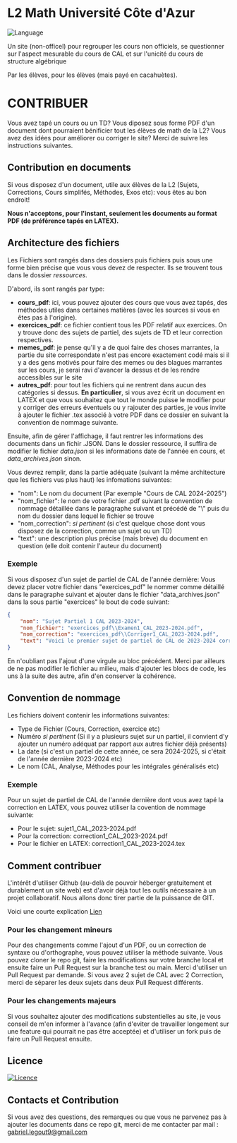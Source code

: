 # L2 Math Université Côte d'Azur
![Language](https://img.shields.io/badge/language-Javascript-yellow)

Un site (non-officel) pour regrouper les cours non officiels, se questionner sur l'aspect mesurable du cours de CAL et sur l'unicité du cours de structure algébrique

Par les élèves, pour les élèves (mais payé en cacahuètes).

# CONTRIBUER

Vous avez tapé un cours ou un TD? Vous diposez sous forme PDF d'un document dont pourraient bénificier tout les élèves de math de la L2? Vous avez des idées pour améliorer ou corriger le site? Merci de suivre les instructions suivantes.

## Contribution en documents

Si vous disposez d'un document, utile aux élèves de la L2 (Sujets, Corrections, Cours simplifés, Méthodes, Exos etc): vous êtes au bon endroit! 

**Nous n'acceptons, pour l'instant, seulement les documents au format PDF (de préférence tapés en LATEX).**

## Architecture des fichiers 

Les Fichiers sont rangés dans des dossiers puis fichiers puis sous une forme bien précise que vous vous devez de respecter. Ils se trouvent tous dans le dossier *ressources*. 

D'abord, ils sont rangés par type:
- **cours_pdf**: ici, vous pouvez ajouter des cours que vous avez tapés, des méthodes utiles dans certaines matières (avec les sources si vous en êtes pas à l'origine).
- **exercices_pdf**: ce fichier contient tous les PDF relatif aux exercices. On y trouve donc des sujets de partiel, des sujets de TD et leur correction respectives. 
- **memes_pdf**: je pense qu'il y a de quoi faire des choses marrantes, la partie du site correspondate n'est pas encore exactement codé mais si il y a des gens motivés pour faire des memes ou des blagues marrantes sur les cours, je serai ravi d'avancer la dessus et de les rendre accessibles sur le site
- **autres_pdf**: pour tout les fichiers qui ne rentrent dans aucun des catégories si dessus. **En particulier**, si vous avez écrit un document en LATEX et que vous souhaitez que tout le monde puisse le modifier pour y corriger des erreurs éventuels ou y rajouter des parties, je vous invite à ajouter le fichier .tex associé à votre PDF dans ce dossier en suivant la convention de nommage suivante. 

Ensuite, afin de gérer l'affichage, il faut rentrer les informations des documents dans un fichir .JSON. 
Dans le dossier ressource, il suffira de modifier le fichier *data.json* si les informations date de l'année en cours, et  *data_archives.json* sinon.

Vous devrez remplir, dans la partie adéquate (suivant la même architecture que les fichiers vus plus haut) les infomations suivantes:
- "nom": Le nom du document (Par exemple "Cours de CAL 2024-2025")
- "nom_fichier": le nom de votre fichier .pdf suivant la convention de nommage détaillée dans le paragraphe suivant et précédé de "\\" puis du nom du dossier dans lequel le fichier se trouve
- "nom_correction": *si pertinent* (si c'est quelque chose dont vous disposez de la correction, comme un sujet ou un TD)
- "text": une description plus précise (mais brève) du document en question (elle doit contenir l'auteur du document)

### Exemple

Si vous disposez d'un sujet de partiel de CAL de l'année dernière: 
Vous devez placer votre fichier dans "exercices_pdf" le nommer comme détaillé dans le paragraphe suivant et ajouter dans le fichier "data_archives.json" dans la sous partie "exercices" le bout de code suivant: 

```json 
{ 
    "nom": "Sujet Partiel 1 CAL 2023-2024",
    "nom_fichier": "exercices_pdf\\Examen1_CAL_2023-2024.pdf",
    "nom_correction": "exercices_pdf\\Corriger1_CAL_2023-2024.pdf",
    "text": "Voici le premier sujet de partiel de CAL de 2023-2024 corrigé par *******"
}
```

En n'oubliant pas l'ajout d'une virgule au bloc précédent. Merci par ailleurs de ne pas modifier le fichier au milieu, mais d'ajouter les blocs de code, les uns à la suite des autre, afin d'en conserver la cohérence.


## Convention de nommage

Les fichiers doivent contenir les informations suivantes:

- Type de Fichier (Cours, Correction, exercice etc)
- Numéro *si pertinent* (Si il y a plusieurs sujet sur un partiel, il convient d'y ajouter un numéro adéquat par rapport aux autres fichier déjà présents)
- La date (si c'est un partiel de cette année, ce sera 2024-2025, si c'était de l'année dernière 2023-2024 etc)
- Le nom (CAL, Analyse, Méthodes pour les intégrales généralisés etc)

### Exemple 
Pour un sujet de partiel de CAL de l'année dernière dont vous avez tapé la correction en LATEX, vous pouvez utiliser la covention de nommage suivante:
- Pour le sujet: sujet1_CAL_2023-2024.pdf
- Pour la correction: correction1_CAL_2023-2024.pdf
- Pour le fichier en LATEX: correction1_CAL_2023-2024.tex

## Comment contribuer 

L'intérêt d'utiliser Github (au-delà de pouvoir héberger gratuitement et durablement un site web) est d'avoir déjà tout les outils nécessaire à un projet collaboratif. Nous allons donc tirer partie de la puissance de GIT.

Voici une courte explication [Lien](https://docs.github.com/fr/pull-requests/collaborating-with-pull-requests/proposing-changes-to-your-work-with-pull-requests/creating-a-pull-request "ici")

### Pour les changement mineurs

Pour des changements comme l'ajout d'un PDF, ou un correction de syntaxe ou d'orthographe, vous pouvez utiliser la méthode suivante.
Vous pouvez cloner le repo git, faire les modifications sur votre branche local et ensuite faire un Pull Request sur la branche test ou main. Merci d'utiliser un Pull Request par demande. Si vous avez 2 sujet de CAL avec 2 Correction, merci de séparer les deux sujets dans deux Pull Request différents. 

### Pour les changements majeurs 

Si vous souhaitez ajouter des modifications substentielles au site, je vous conseil de m'en informer à l'avance (afin d'eviter de travailler longement sur une feature qui pourrait ne pas être acceptée) et d'utiliser un fork puis de faire un Pull Request ensuite. 

## Licence
[![Licence](https://img.shields.io/github/license/Ileriayo/markdown-badges?style=for-the-badge)](./LICENSE)

## Contacts et Contribution

Si vous avez des questions, des remarques ou que vous ne parvenez pas à ajouter les documents dans ce repo git, merci de me contacter par mail : gabriel.legout9@gmail.com 
